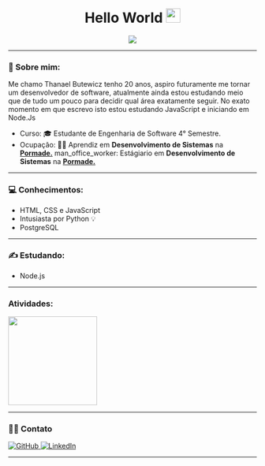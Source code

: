 <h1 align='center'> Hello World <img src="https://github.com/TheDudeThatCode/TheDudeThatCode/blob/master/Assets/Hi.gif" width="29px"> </h1>
<p align="center"> 
 
<img src='https://media-exp1.licdn.com/dms/image/C4D16AQED6UFmK_Ao6A/profile-displaybackgroundimage-shrink_350_1400/0/1603666821175?e=1639612800&v=beta&t=gkAz6raNXNfuYsgevKnJKZihNChO6sGpq68zRF5FZ2g'>
  
---

### 🤵 Sobre mim:
Me chamo Thanael Butewicz tenho 20 anos, aspiro futuramente me tornar um desenvolvedor de software, atualmente ainda estou estudando meio que de tudo um pouco para decidir qual área exatamente seguir. 
No exato momento em que escrevo isto estou estudando JavaScript e iniciando em Node.Js

- Curso: 🎓 Estudante de Engenharia de Software 4° Semestre.
- Ocupação: :man_office_worker: Aprendiz em **Desenvolvimento de Sistemas** na **[Pormade.](https://www.pormadeonline.com.br)**
             man_office_worker: Estágiario em **Desenvolvimento de Sistemas** na **[Pormade.](https://www.pormadeonline.com.br)**


---
  
### :computer: Conhecimentos:
- HTML, CSS e JavaScript
- Intusiasta por Python 💡
- PostgreSQL

---
  
### :writing_hand: Estudando:
- Node.js
  
---

<h3> Atividades: </h3>

<a href="https://github.com/zThanael">
  <img height="180em" src="https://github-readme-stats.vercel.app/api?username=zThanael&show_icons=true&theme=radical" />
</a>


---

### 🤝🏻 Contato 
<div align="left">
   <a href="https://github.com/zThanael">
    <img 
      alt="GitHub" 
      title="zThanael"
      src="https://img.shields.io/badge/github%20-%23121011.svg?&style=for-the-badge&logo=github&logoColor=white"
    />
   </a>
   <a href="www.linkedin.com/in/thanaelbutewicz">
    <img 
      alt="LinkedIn" 
      title="Thanael Butewicz"
      src="https://img.shields.io/badge/linkedin%20-%230077B5.svg?&style=for-the-badge&logo=linkedin&logoColor=white"
    />
   </a>
</div>

---

